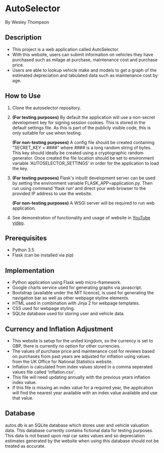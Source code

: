 # AutoSelector

By Wesley Thompson

## Description

* This project is a web application called AutoSelector.
* With this website, users can submit information on vehicles they have purchased such as milage at purchase, maintenance cost and purchase price.
* Users are able to lookup vehicle make and models to get a graph of the estimated depreciation and tabulated data such as maintenance cost by age.

## How to Use
1. Clone the autoselector repository.

2. **(For testing purposes)** By default the application will use a non-secret development key for signing session cookies. This is stored in the default settings file. As this is part of the publicly visible code, this is only suitable for use when testing.

    **(For non-testing purposes)** A config file should be created containing "SECRET_KEY = ####" where #### is a long random string of bytes. This key should ideally be created using a cryptographic random generator. Once created the file location should be set to environment variable 'AUTOSELECTOR_SETTINGS' in order for the application to load the key.

3. **(For testing purposes)** Flask's inbuilt development server can be used by setting the environment variable FLASK_APP=application.py. Then run using command 'flask run' and direct your web browser to the provided IP address to use the website.

    **(For non-testing purposes)** A WSGI server will be required to run web application.
    
4. See demonstration of functionality and usage of website in [YouTube video](https://youtu.be/zlzeqaiRoQc).

## Prerequisites
* Python 3.5
* Flask (can be installed via pip)

## Implementation
* Python application using Flask web micro-framework.
* Google charts service used for generating graphs via javascript.
* Bootstrap (available under the MIT licence), is used for generating the navigation bar as well as other webpage styline elements.
* HTML used in combination with Jinja 2 for webpage templates.
* CSS used for webpage styling.
* SQLite database used for storing user and vehicle data.

## Currency and Inflation Adjustment

* This website is setup for the united kingdom, so the currency is set to GBP, there is currently no option for other currencies.
* The values of purchase price and maintenance cost for reviews based on purchases from past years are adjusted for inflation using values from the UK Office for National Statistics website.
* Inflation is calculated from index values stored in a comma seperated values file called 'inflation.csv'.
* This file will need updating annually with the previous years inflation index value.
* If this file is missing an index value for a required year, the application will find the nearest year available with an index value available and use that value.

## Database

autos.db is an SQLite database which stores user and vehicle valuation data. This database currently contains fictional data for testing purposes. This data is not based upon real car sales values and so depreciation estimates generated by the website when using this database should not be treated as accurate.